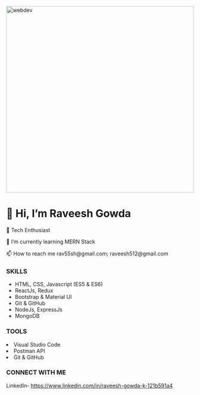 <img src="https://www.seekpng.com/png/full/250-2503001_why-hire-a-freelancer-web-designer-web-designer.png" alt="webdev" width="100%" height="500" />

<h1>👋 Hi, I’m Raveesh Gowda</h1>

<p>👀 Tech Enthusiast</p>

<p>🌱 I’m currently learning MERN Stack</p>

<p>📫 How to reach me rav55sh@gmail.com; raveesh512@gmail.com</p>



<h3>SKILLS</h3>

<ul>
  <li>HTML, CSS, Javascript (ES5 & ES6)</li>
  <li>ReactJs, Redux</li>
  <li>Bootstrap & Material UI</li>
  <li>Git & GitHub</li>
  <li>NodeJs, ExpressJs</li>
  <li>MongoDB</li>
</ul>

<h3>TOOLS</h3>
<li>Visual Studio Code</li>
<li>Postman API</li>
<li>Git & GitHub</li>

<h3>CONNECT WITH ME</h3>

LinkedIn- https://www.linkedin.com/in/raveesh-gowda-k-121b591a4

<!---
raveesh-gowda/raveesh-gowda is a ✨ special ✨ repository because its `README.md` (this file) appears on your GitHub profile.
You can click the Preview link to take a look at your changes.
--->
